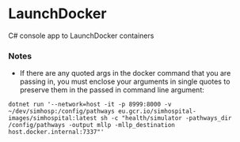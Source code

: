 # LaunchDocker
C# console app to LaunchDocker containers

### Notes
* If there are any quoted args in the docker command that you are passing in, you must enclose your arguments in single quotes to preserve them in the passed in command line argument:
```
dotnet run '--network=host -it -p 8999:8000 -v ~/dev/simhosp:/config/pathways eu.gcr.io/simhospital-images/simhospital:latest sh -c "health/simulator -pathways_dir /config/pathways -output mllp -mllp_destination host.docker.internal:7337"'
```
